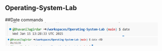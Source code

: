 ## Operating-System-Lab

##Date commands
![Date](https://github.com/BhavaniJagirdar/Operating-System-Lab/blob/dbfd5a3bd2c413c72092f2061447172a71546679/date(1).png)
![Dateonly](https://github.com/BhavaniJagirdar/Operating-System-Lab/blob/7e2fb0c4def03a9e8b1d69397bac52807236f0cd/date2(1).png)
